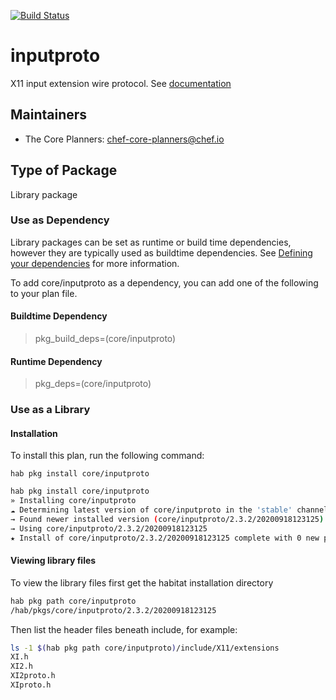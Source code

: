 [![Build Status](https://dev.azure.com/chefcorp-partnerengineering/Chef%20Base%20Plans/_apis/build/status/chef-base-plans.inputproto?branchName=master)](https://dev.azure.com/chefcorp-partnerengineering/Chef%20Base%20Plans/_build/latest?definitionId=252&branchName=master)

# inputproto

X11 input extension wire protocol.  See [documentation](https://www.x.org/wiki/)

## Maintainers

* The Core Planners: <chef-core-planners@chef.io>

## Type of Package

Library package

### Use as Dependency

Library packages can be set as runtime or build time dependencies, however they are typically used as buildtime dependencies. See [Defining your dependencies](https://www.habitat.sh/docs/developing-packages/developing-packages/#sts=Define%20Your%20Dependencies) for more information.

To add core/inputproto as a dependency, you can add one of the following to your plan file.

#### Buildtime Dependency

> pkg_build_deps=(core/inputproto)

#### Runtime Dependency

> pkg_deps=(core/inputproto)

### Use as a Library

#### Installation

To install this plan, run the following command:

``hab pkg install core/inputproto``

```bash
hab pkg install core/inputproto
» Installing core/inputproto
☁ Determining latest version of core/inputproto in the 'stable' channel
→ Found newer installed version (core/inputproto/2.3.2/20200918123125) than remote version (core/inputproto/2.3.2/20200404073527)
→ Using core/inputproto/2.3.2/20200918123125
★ Install of core/inputproto/2.3.2/20200918123125 complete with 0 new packages installed.
```

#### Viewing library files

To view the library files first get the habitat installation directory

```bash
hab pkg path core/inputproto
/hab/pkgs/core/inputproto/2.3.2/20200918123125
```

Then list the header files beneath include, for example:

```bash
ls -1 $(hab pkg path core/inputproto)/include/X11/extensions
XI.h
XI2.h
XI2proto.h
XIproto.h
```
